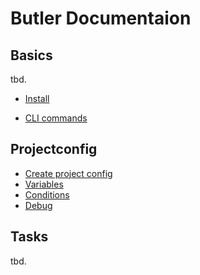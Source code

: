 # Butler Documentaion

## Basics

tbd.
- [Install](basics/install.md)
<!-- - Getting started -->
- [CLI commands](basics/cli.md)


## Projectconfig

<!-- - Usage of project configs -->
- [Create project config](project-config/create-config.md)
- [Variables](project-config/variables.md)
- [Conditions](project-config/conditions.md)
- [Debug](project-config/debug.md)

## Tasks

tbd.
